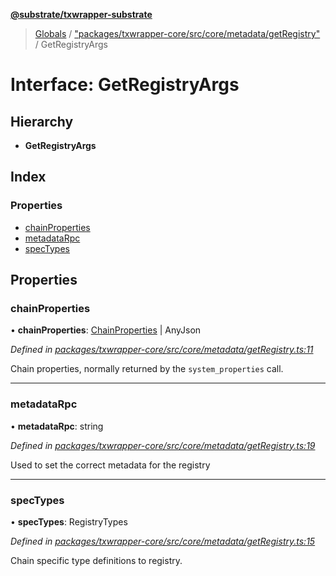 **[@substrate/txwrapper-substrate](../README.md)**

> [Globals](../globals.md) / ["packages/txwrapper-core/src/core/metadata/getRegistry"](../modules/_packages_txwrapper_core_src_core_metadata_getregistry_.md) / GetRegistryArgs

# Interface: GetRegistryArgs

## Hierarchy

* **GetRegistryArgs**

## Index

### Properties

* [chainProperties](_packages_txwrapper_core_src_core_metadata_getregistry_.getregistryargs.md#chainproperties)
* [metadataRpc](_packages_txwrapper_core_src_core_metadata_getregistry_.getregistryargs.md#metadatarpc)
* [specTypes](_packages_txwrapper_core_src_core_metadata_getregistry_.getregistryargs.md#spectypes)

## Properties

### chainProperties

•  **chainProperties**: [ChainProperties](_packages_txwrapper_core_src_types_codec_.chainproperties.md) \| AnyJson

*Defined in [packages/txwrapper-core/src/core/metadata/getRegistry.ts:11](https://github.com/paritytech/txwrapper-core/blob/a5bee61/packages/txwrapper-core/src/core/metadata/getRegistry.ts#L11)*

Chain properties, normally returned by the `system_properties` call.

___

### metadataRpc

•  **metadataRpc**: string

*Defined in [packages/txwrapper-core/src/core/metadata/getRegistry.ts:19](https://github.com/paritytech/txwrapper-core/blob/a5bee61/packages/txwrapper-core/src/core/metadata/getRegistry.ts#L19)*

Used to set the correct metadata for the registry

___

### specTypes

•  **specTypes**: RegistryTypes

*Defined in [packages/txwrapper-core/src/core/metadata/getRegistry.ts:15](https://github.com/paritytech/txwrapper-core/blob/a5bee61/packages/txwrapper-core/src/core/metadata/getRegistry.ts#L15)*

Chain specific type definitions to registry.
